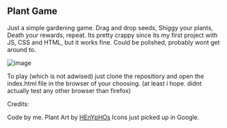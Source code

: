 ## Plant Game

Just a simple gardening game. Drag and drop seeds, Shiggy your plants, Death your rewards, repeat.
Its pretty crappy since its my first project with JS, CSS and HTML, but it works fine.
Could be polished, probably wont get around to.

![image](https://github.com/user-attachments/assets/3a427864-4d6e-45e2-83a3-58bc95f4e68a)


To play (which is not adwised) just clone the repositiory and open the index.html file in the browser of your choosing. 
(at least i hope. didnt actually test any other browser than firefox)

Credits:

Code by me.
Plant Art by [HEnYpHOs](https://github.com/Henyphos)
Icons just picked up in Google.
